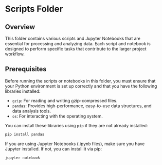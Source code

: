 # Scripts Folder

## Overview

This folder contains various scripts and Jupyter Notebooks that are essential for processing and analyzing data. Each script and notebook is designed to perform specific tasks that contribute to the larger project workflow.

## Prerequisites

Before running the scripts or notebooks in this folder, you must ensure that your Python environment is set up correctly and that you have the following libraries installed:

- `gzip`: For reading and writing gzip-compressed files.
- `pandas`: Provides high-performance, easy-to-use data structures, and data analysis tools.
- `os`: For interacting with the operating system.

You can install these libraries using `pip` if they are not already installed:

```bash
pip install pandas
```

If you are using Jupyter Notebooks (.ipynb files), make sure you have Jupyter installed. If not, you can install it via pip:
```bash
jupyter notebook
```
